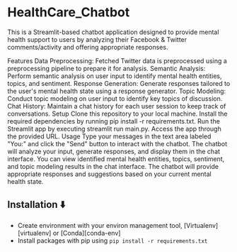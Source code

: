 # HealthCare_Chatbot

This is a Streamlit-based chatbot application designed to provide mental health support to users by analyzing their Facebook & Twitter comments/activity and offering appropriate responses.

Features
Data Preprocessing: Fetched Twitter data is preprocessed using a preprocessing pipeline to prepare it for analysis.
Semantic Analysis: Perform semantic analysis on user input to identify mental health entities, topics, and sentiment.
Response Generation: Generate responses tailored to the user's mental health state using a response generator.
Topic Modeling: Conduct topic modeling on user input to identify key topics of discussion.
Chat History: Maintain a chat history for each user session to keep track of conversations.
Setup
Clone this repository to your local machine.
Install the required dependencies by running pip install -r requirements.txt.
Run the Streamlit app by executing streamlit run main.py.
Access the app through the provided URL.
Usage
Type your messages in the text area labeled "You:" and click the "Send" button to interact with the chatbot.
The chatbot will analyze your input, generate responses, and display them in the chat interface.
You can view identified mental health entities, topics, sentiment, and topic modeling results in the chat interface.
The chatbot will provide appropriate responses and suggestions based on your current mental health state.

## Installation :arrow_down:
* Create environment with your environ management tool, [Virtualenv][virtualenv] or [Conda][conda-env]
* Install packages with pip using `pip install -r requirements.txt`
